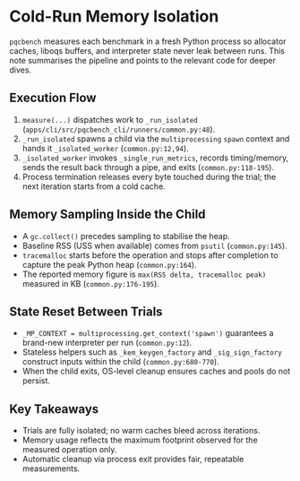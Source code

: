 # Cold-Run Memory Isolation

`pqcbench` measures each benchmark in a fresh Python process so allocator
caches, liboqs buffers, and interpreter state never leak between runs. This
note summarises the pipeline and points to the relevant code for deeper dives.

## Execution Flow

1. `measure(...)` dispatches work to `_run_isolated` (`apps/cli/src/pqcbench_cli/runners/common.py:48`).
2. `_run_isolated` spawns a child via the `multiprocessing` `spawn` context and
   hands it `_isolated_worker` (`common.py:12,94`).
3. `_isolated_worker` invokes `_single_run_metrics`, records timing/memory, sends
   the result back through a pipe, and exits (`common.py:118-195`).
4. Process termination releases every byte touched during the trial; the next
   iteration starts from a cold cache.

## Memory Sampling Inside the Child

- A `gc.collect()` precedes sampling to stabilise the heap.
- Baseline RSS (USS when available) comes from `psutil` (`common.py:145`).
- `tracemalloc` starts before the operation and stops after completion to capture
  the peak Python heap (`common.py:164`).
- The reported memory figure is `max(RSS delta, tracemalloc peak)` measured in KB
  (`common.py:176-195`).

## State Reset Between Trials

- `_MP_CONTEXT = multiprocessing.get_context('spawn')` guarantees a brand-new
  interpreter per run (`common.py:12`).
- Stateless helpers such as `_kem_keygen_factory` and `_sig_sign_factory`
  construct inputs within the child (`common.py:680-770`).
- When the child exits, OS-level cleanup ensures caches and pools do not persist.

## Key Takeaways

- Trials are fully isolated; no warm caches bleed across iterations.
- Memory usage reflects the maximum footprint observed for the measured
  operation only.
- Automatic cleanup via process exit provides fair, repeatable measurements.
